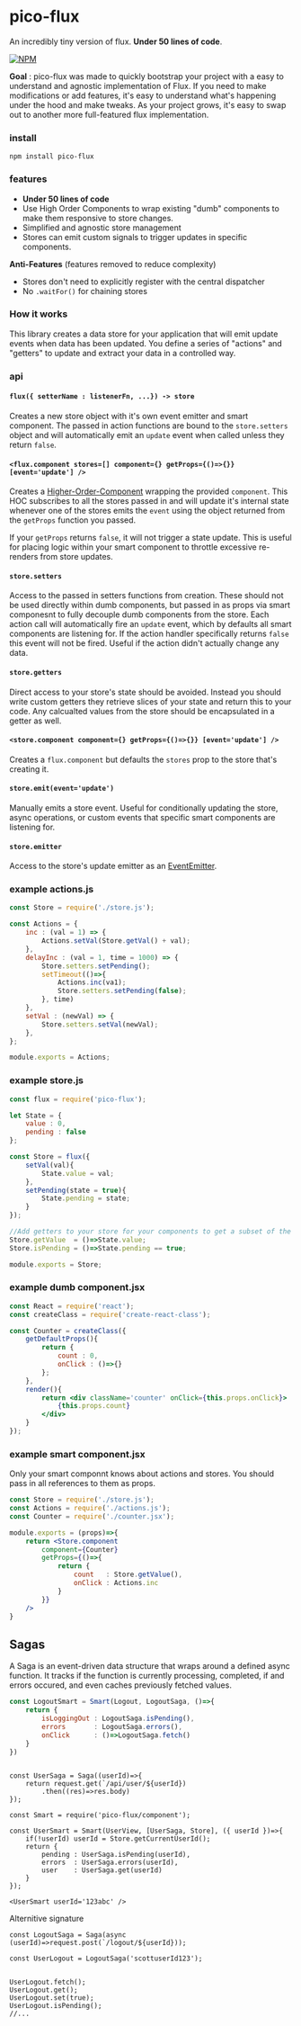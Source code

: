 # pico-flux
An incredibly tiny version of flux. **Under 50 lines of code**.

[![NPM](https://nodei.co/npm/pico-flux.png)](https://nodei.co/npm/pico-flux/)

**Goal** : pico-flux was made to quickly bootstrap your project with a easy to understand and agnostic implementation of Flux.
If you need to make modifications or add features, it's easy to understand what's happening under the hood and make tweaks.
As your project grows, it's easy to swap out to another more full-featured flux implementation.


### install

```
npm install pico-flux
```

### features

- **Under 50 lines of code**
- Use High Order Components to wrap existing "dumb" components to make them responsive to store changes.
- Simplified and agnostic store management
- Stores can emit custom signals to trigger updates in specific components.

**Anti-Features** (features removed to reduce complexity)

- Stores don't need to explicitly register with the central dispatcher
- No `.waitFor()` for chaining stores


### How it works
This library creates a data store for your application that will emit update events when data has been updated. You define a series of "actions" and "getters" to update and extract your data in a controlled way.



### api

#### `flux({ setterName : listenerFn, ...}) -> store`
Creates a new store object with it's own event emitter and smart component. The passed in action functions are bound to the `store.setters` object and will automatically emit an `update` event when called unless they return `false`.

#### `<flux.component stores=[] component={} getProps={()=>{}} [event='update'] />`
Creates a [Higher-Order-Component](https://facebook.github.io/react/docs/higher-order-components.html) wrapping the provided `component`. This HOC subscribes to all the stores passed in and will update it's internal state whenever one of the stores emits the `event` using the object returned from the `getProps` function you passed.

If your `getProps` returns `false`, it will not trigger a state update. This is useful for placing logic within your smart component to throttle excessive re-renders from store updates.


#### `store.setters`
Access to the passed in setters functions from creation. These should not be used directly within dumb components, but passed in as props via smart componesnt to fully decouple dumb components from the store. Each action call will automatically fire an `update` event, which by defaults all smart components are listening for. If the action handler specifically returns `false` this event will not be fired. Useful if the action didn't actually change any data.

#### `store.getters`
Direct access to your store's state should be avoided. Instead you should write custom getters they retrieve slices of your state and return this to your code. Any calcualted values from the store should be encapsulated in a getter as well.

#### `<store.component component={} getProps={()=>{}} [event='update'] />`
Creates a `flux.component` but defaults the `stores` prop to the store that's creating it.

#### `store.emit(event='update')`
Manually emits a store event. Useful for conditionally updating the store, async operations, or custom events that specific smart components are listening for.

#### `store.emitter`
Access to the store's update emitter as an [EventEmitter](https://nodejs.org/api/events.html#events_class_eventemitter).




### example actions.js
```js
const Store = require('./store.js');

const Actions = {
    inc : (val = 1) => {
        Actions.setVal(Store.getVal() + val);
    },
    delayInc : (val = 1, time = 1000) => {
        Store.setters.setPending();
        setTimeout(()=>{
            Actions.inc(va1);
            Store.setters.setPending(false);
        }, time)
    },
    setVal : (newVal) => {
        Store.setters.setVal(newVal);
    },
};

module.exports = Actions;
```

### example store.js
```js
const flux = require('pico-flux');

let State = {
    value : 0,
    pending : false
};

const Store = flux({
    setVal(val){
        State.value = val;
    },
    setPending(state = true){
        State.pending = state;
    }
});

//Add getters to your store for your components to get a subset of the store's state
Store.getValue  = ()=>State.value;
Store.isPending = ()=>State.pending == true;

module.exports = Store;
```

### example dumb component.jsx
```jsx
const React = require('react');
const createClass = require('create-react-class');

const Counter = createClass({
    getDefaultProps(){
        return {
            count : 0,
            onClick : ()=>{}
        };
    },
    render(){
        return <div className='counter' onClick={this.props.onClick}>
            {this.props.count}
        </div>
    }
});
```

### example smart component.jsx
Only your smart componnt knows about actions and stores. You should pass in all references to them as props.

```jsx
const Store = require('./store.js');
const Actions = require('./actions.js');
const Counter = require('./counter.jsx');

module.exports = (props)=>{
    return <Store.component
        component={Counter}
        getProps={()=>{
            return {
                count   : Store.getValue(),
                onClick : Actions.inc
            }
        }}
    />
}
```



## Sagas
A Saga is an event-driven data structure that wraps around a defined async function. It tracks if the function is currently processing, completed, if and errors occured, and even caches previously fetched values.



```jsx
const LogoutSmart = Smart(Logout, LogoutSaga, ()=>{
    return {
        isLoggingOut : LogoutSaga.isPending(),
        errors       : LogoutSaga.errors(),
        onClick      : ()=>LogoutSaga.fetch()
    }
})
```


```

const UserSaga = Saga((userId)=>{
    return request.get(`/api/user/${userId})
        .then((res)=>res.body)
});

const Smart = require('pico-flux/component');

const UserSmart = Smart(UserView, [UserSaga, Store], ({ userId })=>{
    if(!userId) userId = Store.getCurrentUserId();
    return {
        pending : UserSaga.isPending(userId),
        errors  : UserSaga.errors(userId),
        user    : UserSaga.get(userId)
    }
});

<UserSmart userId='123abc' />
```


Alternitive signature

```
const LogoutSaga = Saga(async (userId)=>request.post(`/logout/${userId}));

const UserLogout = LogoutSaga('scottuserId123');


UserLogout.fetch();
UserLogout.get();
UserLogout.set(true);
UserLogout.isPending();
//...



```